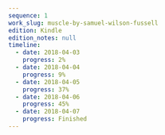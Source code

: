 ```yaml
---
sequence: 1
work_slug: muscle-by-samuel-wilson-fussell
edition: Kindle
edition_notes: null
timeline:
  - date: 2018-04-03
    progress: 2%
  - date: 2018-04-04
    progress: 9%
  - date: 2018-04-05
    progress: 37%
  - date: 2018-04-06
    progress: 45%
  - date: 2018-04-07
    progress: Finished
---
```

